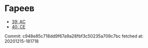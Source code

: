# Гареев
- [39: AC](39.md)
- [40: CE](40.md)

Commit: c948e85c718dd9f67a9a28fbf3c50235a709c7bc
 fetched at: 20201215-181718
